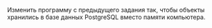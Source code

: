 Изменить программу с предыдущего задания так, чтобы объекты
хранились в базе данных PostgreSQL вместо памяти компьютера.
